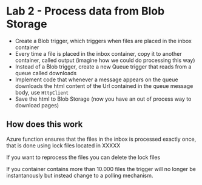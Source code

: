 # Lab 2 - Process data from Blob Storage

* Create a Blob trigger, which triggers when files are placed in the inbox container
* Every time a file is placed in the inbox container, copy it to another container, called output (imagine how we could do processing this way)
* Instead of a Blob trigger, create a new Queue trigger that reads from a queue called downloads
* Implement code that whenever a message appears on the queue downloads the html content of the Url contained in the queue message body, use `HttpClient`
* Save the html to Blob Storage (now you have an out of process way to download pages) 

## How does this work
Azure function ensures that the files in the inbox is processed exactly once, that is done using lock files located in XXXXX

If you want to reprocess the files you can delete the lock files 

If you container contains more than 10.000 files the trigger will no longer be instantanously but instead change to a polling mechanism. 